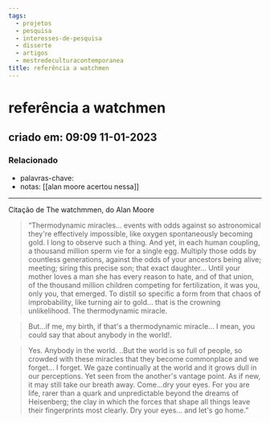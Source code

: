 ```yaml
---
tags:
  - projetos
  - pesquisa
  - interesses-de-pesquisa
  - disserte
  - artigos
  - mestredeculturacontemporanea
title: referência a watchmen
---
```

# referência a watchmen
## criado em: 09:09 11-01-2023

### Relacionado
- palavras-chave: 
- notas: [[alan moore acertou nessa]]
---
Citação de The  watchmmen, do Alan Moore

> “Thermodynamic miracles... events with odds against so astronomical they're effectively impossible, like oxygen spontaneously becoming gold. I long to observe such a thing.
> And yet, in each human coupling, a thousand million sperm vie for a single egg. Multiply those odds by countless generations, against the odds of your ancestors being alive; meeting; siring this precise son; that exact daughter... Until your mother loves a man she has every reason to hate, and of that union, of the thousand million children competing for fertilization, it was you, only you, that emerged. To distill so specific a form from that chaos of improbability, like turning air to gold... that is the crowning unlikelihood. The thermodynamic miracle.  
  
>But...if me, my birth, if that's a thermodynamic miracle... I mean, you could say that about anybody in the world!.  
  
>Yes. Anybody in the world. ..But the world is so full of people, so crowded with these miracles that they become commonplace and we forget... I forget. We gaze continually at the world and it grows dull in our perceptions. Yet seen from the another's vantage point. As if new, it may still take our breath away. Come...dry your eyes. For you are life, rarer than a quark and unpredictable beyond the dreams of Heisenberg; the clay in which the forces that shape all things leave their fingerprints most clearly. Dry your eyes... and let's go home.”